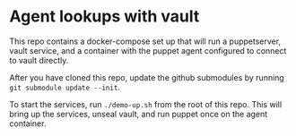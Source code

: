 # Agent lookups with vault

This repo contains a docker-compose set up that will run a puppetserver, vault
service, and a container with the puppet agent configured to connect to vault
directly.

After you have cloned this repo, update the github submodules by running
`git submodule update --init`.

To start the services, run `./demo-up.sh` from the root of this repo. This will
bring up the services, unseal vault, and run puppet once on the agent container.
